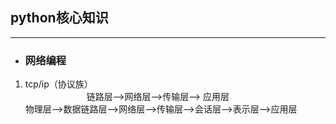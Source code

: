 ## python核心知识
********************
- ### 网络编程
1. tcp/ip（协议族）<br>
　　　　　　　链路层-->网络层-->传输层-->                应用层<br>
物理层-->数据链路层-->网络层-->传输层-->会话层-->表示层-->应用层<br>
